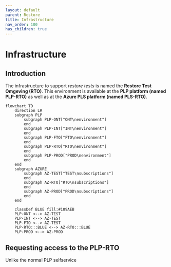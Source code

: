 ```yaml
---
layout: default
parent: Restore
title: Infrastructure
nav_order: 100
has_children: true
---
```


# Infrastructure

## Introduction
The infrastructure to support *restore tests* is named the **Restore Test Omgeving (RTO)**. This environment is available at the **PLP platform (named PLP-RTO)** as well as at the **Azure PLS platform (named PLS-RTO)**.

```mermaid
flowchart TD
    direction LR
    subgraph PLP
        subgraph PLP-ONT["ONT\nenvironment"]
        end
        subgraph PLP-INT["INT\nenvironment"]
        end
        subgraph PLP-FTO["FTO\nenvironment"]
        end
        subgraph PLP-RTO["RTO\nenvironment"]
        end
        subgraph PLP-PROD["PROD\nenvironment"]
        end
    end
    subgraph AZURE
        subgraph AZ-TEST["TEST\nsubscriptions"]
        end
        subgraph AZ-RTO["RTO\nsubscriptions"]
        end
        subgraph AZ-PROD["PROD\nsubscriptions"]
        end
    end

    classDef BLUE fill:#109AEB
    PLP-ONT <--> AZ-TEST
    PLP-INT <--> AZ-TEST
    PLP-FTO <--> AZ-TEST
    PLP-RTO:::BLUE <--> AZ-RTO:::BLUE
    PLP-PROD <--> AZ-PROD
```

## Requesting access to the PLP-RTO
Unlike the normal PLP selfservice  
